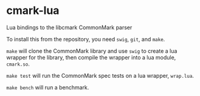 cmark-lua
=========

Lua bindings to the libcmark CommonMark parser

To install this from the repository, you need `swig`, `git`, and
`make`.

`make` will clone the CommonMark library and use `swig` to create
a lua wrapper for the library, then compile the wrapper into
a lua module, `cmark.so`.

`make test` will run the CommonMark spec tests on a lua wrapper,
`wrap.lua`.

`make bench` will run a benchmark.


